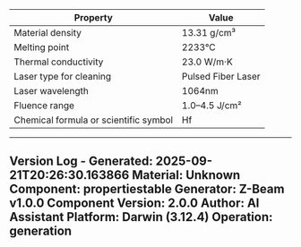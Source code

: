 | Property | Value |
|----------|-------|
| Material density | 13.31 g/cm³ |
| Melting point | 2233°C |
| Thermal conductivity | 23.0 W/m·K |
| Laser type for cleaning | Pulsed Fiber Laser |
| Laser wavelength | 1064nm |
| Fluence range | 1.0–4.5 J/cm² |
| Chemical formula or scientific symbol | Hf |


---
Version Log - Generated: 2025-09-21T20:26:30.163866
Material: Unknown
Component: propertiestable
Generator: Z-Beam v1.0.0
Component Version: 2.0.0
Author: AI Assistant
Platform: Darwin (3.12.4)
Operation: generation
---
